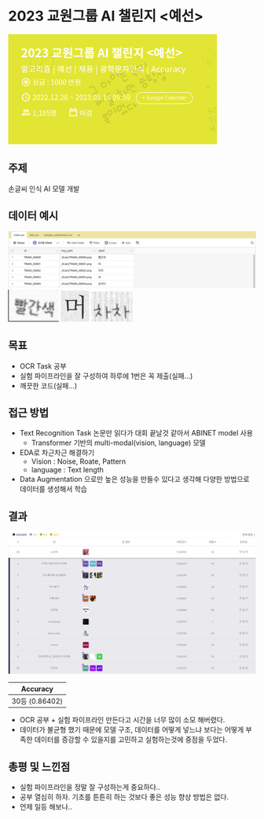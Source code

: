 # 2023 교원그룹 AI 챌린지 <예선>

![](img/title.png)

## 주제

손글씨 인식 AI 모델 개발


## 데이터 예시

![](img/data_sample.png)
![](img/sample_1.png)
![](img/sample_2.png)
![](img/sample_3.png)

## 목표

- OCR Task 공부 
- 실험 파이프라인을 잘 구성하여 하루에 1번은 꼭 제출(실패...)
- 깨끗한 코드(실패...)

## 접근 방법
- Text Recognition Task 논문만 읽다가 대회 끝날것 같아서 ABINET model 사용
    - Transformer 기반의 multi-modal(vision, language) 모델 
- EDA로 차근차근 해결하기 
    - Vision : Noise, Roate, Pattern
    - language : Text length
- Data Augmentation 으로만 높은 성능을 만들수 있다고 생각해 다양한 방법으로 데이터를 생성해서 학습


## 결과
![](img/result.png)

| Accuracy       | 
| ------------ | 
| 30등 (0.86402) | 




- OCR 공부 + 실험 파이프라인 만든다고 시간을 너무 많이 소모 해버렸다.
- 데이터가 불균형 했기 때문에 모델 구조, 데이터를 어떻게 넣느냐 보다는 어떻게 부족한 데이터를 증강할 수 있을지를 고민하고 실험하는것에 중점을 두었다.


## 총평 및 느낀점

- 실험 파이프라인을 정말 잘 구성하는게 중요하다..
- 공부 열심히 하자. 기초를 튼튼히 하는 것보다 좋은 성능 향상 방법은 없다.
- 언제 일등 해보나..
